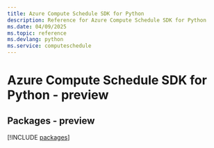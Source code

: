 ```yaml
---
title: Azure Compute Schedule SDK for Python
description: Reference for Azure Compute Schedule SDK for Python
ms.date: 04/09/2025
ms.topic: reference
ms.devlang: python
ms.service: computeschedule
---
```

# Azure Compute Schedule SDK for Python - preview
## Packages - preview
[!INCLUDE [packages](compute-schedule-index.md)]